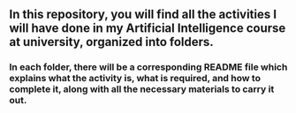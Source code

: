 ## In this repository, you will find all the activities I will have done in my Artificial Intelligence course at university, organized into folders.

### In each folder, there will be a corresponding README file which explains what the activity is, what is required, and how to complete it, along with all the necessary materials to carry it out. 